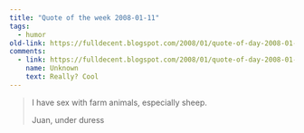```yaml
---
title: "Quote of the week 2008-01-11"
tags:
  - humor
old-link: https://fulldecent.blogspot.com/2008/01/quote-of-day-2008-01-11.html
comments:
  - link: https://fulldecent.blogspot.com/2008/01/quote-of-day-2008-01-11.html#comments
    name: Unknown
    text: Really? Cool
---
```


> I have sex with farm animals, especially sheep.
>
> Juan, under duress
